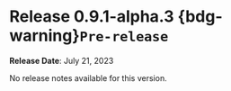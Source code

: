 # Release 0.9.1-alpha.3 {bdg-warning}`Pre-release`

**Release Date**: July 21, 2023

No release notes available for this version.
